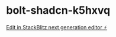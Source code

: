 # bolt-shadcn-k5hxvq

[Edit in StackBlitz next generation editor ⚡️](https://stackblitz.com/~/github.com/aldoyh/bolt-shadcn-k5hxvq)